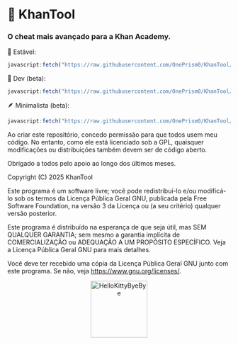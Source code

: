 # 🔹 KhanTool
### O cheat mais avançado para a Khan Academy.

🙂 Estável:
```js
javascript:fetch("https://raw.githubusercontent.com/OnePrism0/KhanTool/refs/heads/main/KhanTool.js").then(t=>t.text()).then(eval);
```

🔧 Dev (beta):
```js
javascript:fetch("https://raw.githubusercontent.com/OnePrism0/KhanTool/refs/heads/main/KhanTool.js").then(t=>t.text()).then(eval);
```

🪶 Minimalista (beta):
```js
javascript:fetch("https://raw.githubusercontent.com/OnePrism0/KhanTool/refs/heads/main/khantoolMinimal.js").then(t=>t.text()).then(eval);
```

Ao criar este repositório, concedo permissão para que todos usem meu código. No entanto, como ele está licenciado sob a GPL, quaisquer modificações ou distribuições também devem ser de código aberto.

Obrigado a todos pelo apoio ao longo dos últimos meses.

Copyright (C) 2025 KhanTool

Este programa é um software livre; você pode redistribuí-lo e/ou modificá-lo sob os termos da Licença Pública Geral GNU, publicada pela Free Software Foundation, na versão 3 da Licença ou (a seu critério) qualquer versão posterior.

Este programa é distribuído na esperança de que seja útil, mas SEM QUALQUER GARANTIA; sem mesmo a garantia implícita de COMERCIALIZAÇÃO ou ADEQUAÇÃO A UM PROPÓSITO ESPECÍFICO. Veja a Licença Pública Geral GNU para mais detalhes.

Você deve ter recebido uma cópia da Licença Pública Geral GNU junto com este programa. Se não, veja <https://www.gnu.org/licenses/>.

<p align="center">
  <a href="https://discord.gg/PYNQfcDvZy">
    <img src="https://cdn.discordapp.com/emojis/1402363014849757284.webp?size=96" width="128px" height="128px" alt="HelloKittyByeBye">
  </a>
</p>
